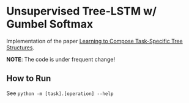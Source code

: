 # Unsupervised Tree-LSTM w/ Gumbel Softmax
Implementation of the paper [Learning to Compose Task-Specific Tree Structures](https://arxiv.org/abs/1707.02786).

**NOTE**: The code is under frequent change!

## How to Run
See ``python -m [task].[operation] --help``
